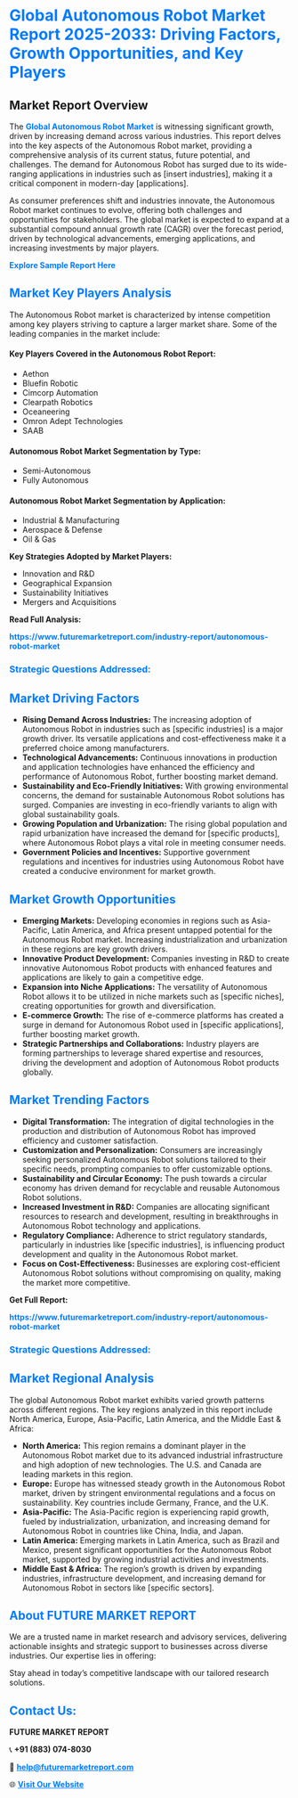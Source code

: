 <h1 style="color: #007BFF;">Global Autonomous Robot Market Report 2025-2033: Driving Factors, Growth Opportunities, and Key Players</h1>

<section id="overview">
<h2>Market Report Overview</h2>
<p>The <a href="https://www.futuremarketreport.com/industry-report/autonomous-robot-market" style="color: #007BFF; text-decoration: none;"><strong>Global Autonomous Robot Market</strong></a> is witnessing significant growth, driven by increasing demand across various industries. This report delves into the key aspects of the Autonomous Robot market, providing a comprehensive analysis of its current status, future potential, and challenges. The demand for Autonomous Robot has surged due to its wide-ranging applications in industries such as [insert industries], making it a critical component in modern-day [applications].</p>
<p>As consumer preferences shift and industries innovate, the Autonomous Robot market continues to evolve, offering both challenges and opportunities for stakeholders. The global market is expected to expand at a substantial compound annual growth rate (CAGR) over the forecast period, driven by technological advancements, emerging applications, and increasing investments by major players.</p>
</section>

<section id="overview">
<p><a href="https://www.futuremarketreport.com/request-sample/reportId=42410" style="color: #007BFF; text-decoration: none;"><strong>Explore Sample Report Here</strong></a></p>
</section>

<section id="key-players">
<h2 style="color: #007BFF;">Market Key Players Analysis</h2>
<p>The Autonomous Robot market is characterized by intense competition among key players striving to capture a larger market share. Some of the leading companies in the market include:</p>
<h4>Key Players Covered in the Autonomous Robot Report:</h4>
<ul><li>Aethon</li><li>Bluefin Robotic</li><li>Cimcorp Automation</li><li>Clearpath Robotics</li><li>Oceaneering</li><li>Omron Adept Technologies</li><li>SAAB</li></ul>
<h4>Autonomous Robot Market Segmentation by Type:</h4>
<ul><li>Semi-Autonomous</li><li>Fully Autonomous</li></ul>

<h4>Autonomous Robot Market Segmentation by Application:</h4>
<ul><li>Industrial &amp; Manufacturing</li><li>Aerospace &amp; Defense</li><li>Oil &amp; Gas</li></ul>
<p><strong>Key Strategies Adopted by Market Players:</strong></p>
<ul>
<li>Innovation and R&D</li>
<li>Geographical Expansion</li>
<li>Sustainability Initiatives</li>
<li>Mergers and Acquisitions</li>
</ul>
</section>

<section>
<p><strong>Read Full Analysis: </strong></p><a href="https://www.futuremarketreport.com/industry-report/autonomous-robot-market" style="color: #007BFF; text-decoration: none;"><strong>https://www.futuremarketreport.com/industry-report/autonomous-robot-market</strong></a>
<h3 style="color: #007BFF;">Strategic Questions Addressed:</h3>
</section>

<section id="driving-factors">
<h2 style="color: #007BFF;">Market Driving Factors</h2>
<ul>
<li><strong>Rising Demand Across Industries:</strong> The increasing adoption of Autonomous Robot in industries such as [specific industries] is a major growth driver. Its versatile applications and cost-effectiveness make it a preferred choice among manufacturers.</li>
<li><strong>Technological Advancements:</strong> Continuous innovations in production and application technologies have enhanced the efficiency and performance of Autonomous Robot, further boosting market demand.</li>
<li><strong>Sustainability and Eco-Friendly Initiatives:</strong> With growing environmental concerns, the demand for sustainable Autonomous Robot solutions has surged. Companies are investing in eco-friendly variants to align with global sustainability goals.</li>
<li><strong>Growing Population and Urbanization:</strong> The rising global population and rapid urbanization have increased the demand for [specific products], where Autonomous Robot plays a vital role in meeting consumer needs.</li>
<li><strong>Government Policies and Incentives:</strong> Supportive government regulations and incentives for industries using Autonomous Robot have created a conducive environment for market growth.</li>
</ul>
</section>

<section id="growth-opportunities">
<h2 style="color: #007BFF;">Market Growth Opportunities</h2>
<ul>
<li><strong>Emerging Markets:</strong> Developing economies in regions such as Asia-Pacific, Latin America, and Africa present untapped potential for the Autonomous Robot market. Increasing industrialization and urbanization in these regions are key growth drivers.</li>
<li><strong>Innovative Product Development:</strong> Companies investing in R&D to create innovative Autonomous Robot products with enhanced features and applications are likely to gain a competitive edge.</li>
<li><strong>Expansion into Niche Applications:</strong> The versatility of Autonomous Robot allows it to be utilized in niche markets such as [specific niches], creating opportunities for growth and diversification.</li>
<li><strong>E-commerce Growth:</strong> The rise of e-commerce platforms has created a surge in demand for Autonomous Robot used in [specific applications], further boosting market growth.</li>
<li><strong>Strategic Partnerships and Collaborations:</strong> Industry players are forming partnerships to leverage shared expertise and resources, driving the development and adoption of Autonomous Robot products globally.</li>
</ul>
</section>

<section id="trending-factors">
<h2 style="color: #007BFF;">Market Trending Factors</h2>
<ul>
<li><strong>Digital Transformation:</strong> The integration of digital technologies in the production and distribution of Autonomous Robot has improved efficiency and customer satisfaction.</li>
<li><strong>Customization and Personalization:</strong> Consumers are increasingly seeking personalized Autonomous Robot solutions tailored to their specific needs, prompting companies to offer customizable options.</li>
<li><strong>Sustainability and Circular Economy:</strong> The push towards a circular economy has driven demand for recyclable and reusable Autonomous Robot solutions.</li>
<li><strong>Increased Investment in R&D:</strong> Companies are allocating significant resources to research and development, resulting in breakthroughs in Autonomous Robot technology and applications.</li>
<li><strong>Regulatory Compliance:</strong> Adherence to strict regulatory standards, particularly in industries like [specific industries], is influencing product development and quality in the Autonomous Robot market.</li>
<li><strong>Focus on Cost-Effectiveness:</strong> Businesses are exploring cost-efficient Autonomous Robot solutions without compromising on quality, making the market more competitive.</li>
</ul>
</section>

<section>
<p><strong>Get Full Report: </strong></p><a href="https://www.futuremarketreport.com/industry-report/autonomous-robot-market" style="color: #007BFF; text-decoration: none;"><strong>https://www.futuremarketreport.com/industry-report/autonomous-robot-market</strong></a>
<h3 style="color: #007BFF;">Strategic Questions Addressed:</h3>
</section>


<section id="regional-analysis">
<h2 style="color: #007BFF;">Market Regional Analysis</h2>
<p>The global Autonomous Robot market exhibits varied growth patterns across different regions. The key regions analyzed in this report include North America, Europe, Asia-Pacific, Latin America, and the Middle East & Africa:</p>
<ul>
<li><strong>North America:</strong> This region remains a dominant player in the Autonomous Robot market due to its advanced industrial infrastructure and high adoption of new technologies. The U.S. and Canada are leading markets in this region.</li>
<li><strong>Europe:</strong> Europe has witnessed steady growth in the Autonomous Robot market, driven by stringent environmental regulations and a focus on sustainability. Key countries include Germany, France, and the U.K.</li>
<li><strong>Asia-Pacific:</strong> The Asia-Pacific region is experiencing rapid growth, fueled by industrialization, urbanization, and increasing demand for Autonomous Robot in countries like China, India, and Japan.</li>
<li><strong>Latin America:</strong> Emerging markets in Latin America, such as Brazil and Mexico, present significant opportunities for the Autonomous Robot market, supported by growing industrial activities and investments.</li>
<li><strong>Middle East & Africa:</strong> The region’s growth is driven by expanding industries, infrastructure development, and increasing demand for Autonomous Robot in sectors like [specific sectors].</li>
</ul>
</section>

<footer>
<h2 style="color: #007BFF;">About FUTURE MARKET REPORT</h2>
<p>We are a trusted name in market research and advisory services, delivering actionable insights and strategic support to businesses across diverse industries. Our expertise lies in offering:</p>

<p>Stay ahead in today’s competitive landscape with our tailored research solutions.</p>

<h2 style="color: #007BFF;">Contact Us:</h2>
<p><strong>FUTURE MARKET REPORT</strong></p>
<p>📞 <strong>+91 (883) 074-8030</strong></p>
<p>📧 <strong><a href="mailto:help@futuremarketreport.com" style="color: #007BFF;">help@futuremarketreport.com</a></strong></p>
<p>🌐 <strong><a href="https://www.futuremarketreport.com/" style="color: #007BFF;">Visit Our Website</a></strong></p>
</footer>